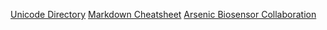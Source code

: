 [Unicode Directory](http://unicode-table.com/en/search/?q=biology)
[Markdown Cheatsheet](https://github.com/adam-p/markdown-here/wiki/Markdown-Cheatsheet)
[Arsenic Biosensor Collaboration](http://arsenicbiosensor.org/index.html)
